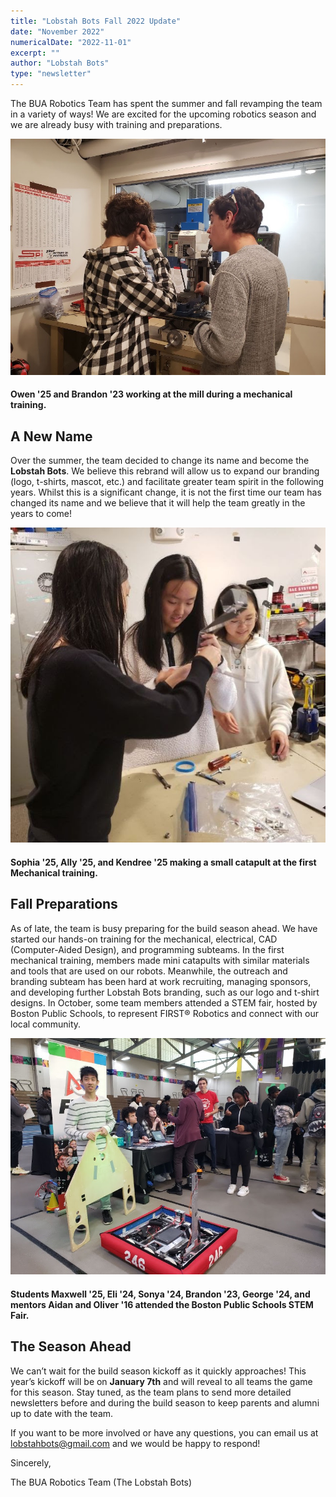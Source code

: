 ```yaml
---
title: "Lobstah Bots Fall 2022 Update"
date: "November 2022"
numericalDate: "2022-11-01"
excerpt: ""
author: "Lobstah Bots"
type: "newsletter"
---
```


The BUA Robotics Team has spent the summer and fall revamping the team in a variety of ways! We are excited for the upcoming robotics season and we are already busy with training and preparations.

![Owen '25 and Brandon '23 working at the mill during a mechanical training](../images/newsletter/nov2022/nov22_1.jpg)
#### Owen '25 and Brandon '23 working at the mill during a mechanical training.

## A New Name

Over the summer, the team decided to change its name and become the **Lobstah Bots**. We believe this rebrand will allow us to expand our branding (logo, t-shirts, mascot, etc.) and facilitate greater team spirit in the following years. Whilst this is a significant change, it is not the first time our team has changed its name and we believe that it will help the team greatly in the years to come!

![Sophia '25, Ally '25, and Kendree '25 making a small catapult at the first Mechanical training.](../images/newsletter/nov2022/nov22_2.jpg)
#### Sophia '25, Ally '25, and Kendree '25 making a small catapult at the first Mechanical training.

## Fall Preparations

As of late, the team is busy preparing for the build season ahead. We have started our hands-on training for the mechanical, electrical, CAD (Computer-Aided Design), and programming subteams. In the first mechanical training, members made mini catapults with similar materials and tools that are used on our robots. Meanwhile, the outreach and branding subteam has been hard at work recruiting, managing sponsors, and developing further Lobstah Bots branding, such as our logo and t-shirt designs. In October, some team members attended a STEM fair, hosted by Boston Public Schools, to represent FIRST® Robotics and connect with our local community. 

![Students Maxwell '25, Eli '24, Sonya '24, Brandon '23, George '24, and mentors Aidan and Oliver '16 attended the Boston Public Schools STEM Fair.](../images/newsletter/nov2022/nov22_3.jpg)
#### Students Maxwell '25, Eli '24, Sonya '24, Brandon '23, George '24, and mentors Aidan and Oliver '16 attended the Boston Public Schools STEM Fair.

## The Season Ahead

We can’t wait for the build season kickoff as it quickly approaches! This year’s kickoff will be on **January 7th** and will reveal to all teams the game for this season. Stay tuned, as the team plans to send more detailed newsletters before and during the build season to keep parents and alumni up to date with the team. 

If you want to be more involved or have any questions, you can email us at [lobstahbots@gmail.com](lobstahbots@gmail.com) and we would be happy to respond!

Sincerely,

The BUA Robotics Team (The Lobstah Bots)
